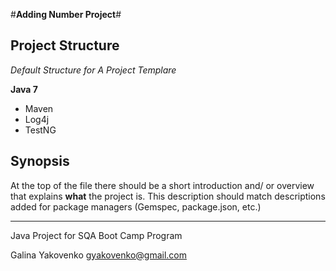 #**Adding Number Project**#

## Project Structure

*Default Structure for A Project Templare*

**Java 7**

* Maven
* Log4j
* TestNG

## Synopsis

At the top of the file there should be a short introduction and/ or overview that explains **what** the project is. This description should match descriptions added for package managers (Gemspec, package.json, etc.)

---

Java Project for SQA Boot Camp Program

Galina Yakovenko <gyakovenko@gmail.com>
